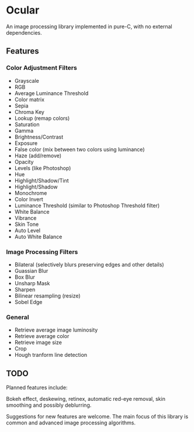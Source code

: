 # Ocular

An image processing library implemented in pure-C, with no external dependencies.

## Features

### Color Adjustment Filters

- Grayscale
- RGB
- Average Luminance Threshold
- Color matrix
- Sepia
- Chroma Key
- Lookup (remap colors)
- Saturation
- Gamma
- Brightness/Contrast
- Exposure
- False color (mix between two colors using luminance)
- Haze (add/remove)
- Opacity
- Levels (like Photoshop)
- Hue
- Highlight/Shadow/Tint
- Highlight/Shadow
- Monochrome
- Color Invert
- Luminance Threshold (similar to Photoshop Threshold filter)
- White Balance
- Vibrance
- Skin Tone
- Auto Level
- Auto White Balance

### Image Processing Filters

- Bilateral (selectively blurs preserving edges and other details)
- Guassian Blur
- Box Blur
- Unsharp Mask
- Sharpen
- Bilinear resampling (resize)
- Sobel Edge

### General

- Retrieve average image luminosity
- Retrieve average color
- Retrieve image size
- Crop
- Hough tranform line detection

## TODO

Planned features include:

Bokeh effect, deskewing, retinex, automatic red-eye removal, skin smoothing and possibly deblurring.

Suggestions for new features are welcome. The main focus of this library is common and advanced image processing algorithms.
